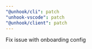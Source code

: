 ```yaml
---
"@unhook/cli": patch
"unhook-vscode": patch
"@unhook/client": patch
---
```


Fix issue with onboarding config
